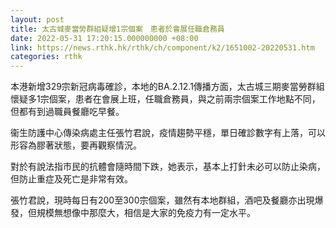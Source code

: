 ```yaml
---
layout: post
title: 太古城麥當勞群組疑增1宗個案　患者於會展任職倉務員
date: 2022-05-31 17:20:15.000000000 +08:00
link: https://news.rthk.hk/rthk/ch/component/k2/1651002-20220531.htm
categories: rthk
---
```


本港新增329宗新冠病毒確診，本地的BA.2.12.1傳播方面，太古城三期麥當勞群組懷疑多1宗個案，患者在會展上班，任職倉務員，與之前兩宗個案工作地點不同，但都有到過職員餐廳吃早餐。 

衞生防護中心傳染病處主任張竹君說，疫情趨勢平穩，單日確診數字有上落，可以形容為膠著狀態，要再觀察情況。

對於有說法指市民的抗體會隨時間下跌，她表示，基本上打針未必可以防止染病，但防止重症及死亡是非常有效。

張竹君說，現時每日有200至300宗個案，雖然有本地群組，酒吧及餐廳亦出現爆發，但規模無想像中那麼大，相信是大家的免疫力有一定水平。
